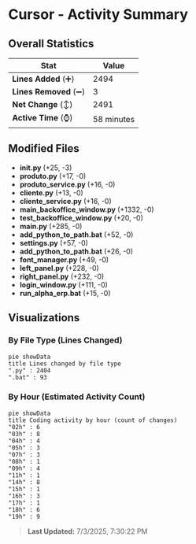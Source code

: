# Cursor - Activity Summary 

## Overall Statistics

| Stat                   | Value                                                             |
| ---------------------- | ----------------------------------------------------------------- |
| **Lines Added** (➕)   | 2494                                          |
| **Lines Removed** (➖) | 3                                        |
| **Net Change** (↕)    | 2491                |
| **Active Time** (⌚)   | 58 minutes |


## Modified Files
- **__init__.py** (+25, -3)
- **produto.py** (+17, -0)
- **produto_service.py** (+16, -0)
- **cliente.py** (+13, -0)
- **cliente_service.py** (+16, -0)
- **main_backoffice_window.py** (+1332, -0)
- **test_backoffice_window.py** (+20, -0)
- **main.py** (+285, -0)
- **add_python_to_path.bat** (+52, -0)
- **settings.py** (+57, -0)
- **add_python_to_path.bat** (+26, -0)
- **font_manager.py** (+49, -0)
- **left_panel.py** (+228, -0)
- **right_panel.py** (+232, -0)
- **login_window.py** (+111, -0)
- **run_alpha_erp.bat** (+15, -0)

## Visualizations

### By File Type (Lines Changed)

```mermaid
pie showData
title Lines changed by file type
".py" : 2404
".bat" : 93
```

### By Hour (Estimated Activity Count)

```mermaid
pie showData
title Coding activity by hour (count of changes)
"02h" : 6
"03h" : 8
"04h" : 4
"05h" : 3
"07h" : 3
"08h" : 1
"09h" : 4
"11h" : 1
"14h" : 8
"15h" : 1
"16h" : 3
"17h" : 1
"18h" : 6
"19h" : 9
```


> **Last Updated:** 7/3/2025, 7:30:22 PM